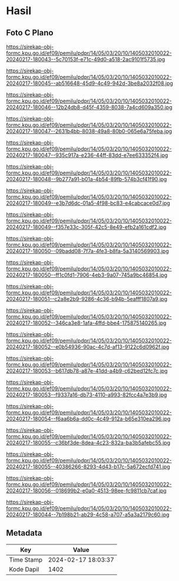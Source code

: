 # Hasil

## Foto C Plano

https://sirekap-obj-formc.kpu.go.id/ef09/pemilu/pdpr/14/05/03/20/10/1405032010022-20240217-180043--5c70153f-e71c-49d0-a518-2ac9101f5735.jpg

https://sirekap-obj-formc.kpu.go.id/ef09/pemilu/pdpr/14/05/03/20/10/1405032010022-20240217-180045--ab516648-45d9-4c49-942d-3be8a2032f08.jpg

https://sirekap-obj-formc.kpu.go.id/ef09/pemilu/pdpr/14/05/03/20/10/1405032010022-20240217-180046--12b24db8-d45f-4359-8038-7a4cd609a350.jpg

https://sirekap-obj-formc.kpu.go.id/ef09/pemilu/pdpr/14/05/03/20/10/1405032010022-20240217-180047--2631b4bb-8038-49a8-80b0-065e6a75feba.jpg

https://sirekap-obj-formc.kpu.go.id/ef09/pemilu/pdpr/14/05/03/20/10/1405032010022-20240217-180047--935c917a-e236-44ff-83dd-e7ee633352f4.jpg

https://sirekap-obj-formc.kpu.go.id/ef09/pemilu/pdpr/14/05/03/20/10/1405032010022-20240217-180048--9b277a91-b01a-4b54-89fb-574b3cf41f90.jpg

https://sirekap-obj-formc.kpu.go.id/ef09/pemilu/pdpr/14/05/03/20/10/1405032010022-20240217-180049--e3b7d6dc-01a5-4f98-bc83-e4cabcace0d7.jpg

https://sirekap-obj-formc.kpu.go.id/ef09/pemilu/pdpr/14/05/03/20/10/1405032010022-20240217-180049--f357e33c-305f-42c5-8e49-efb2a161cdf2.jpg

https://sirekap-obj-formc.kpu.go.id/ef09/pemilu/pdpr/14/05/03/20/10/1405032010022-20240217-180050--09badd08-7f7a-4fe3-b8fa-5a3140569903.jpg

https://sirekap-obj-formc.kpu.go.id/ef09/pemilu/pdpr/14/05/03/20/10/1405032010022-20240217-180050--ff1c0fd1-7906-4eb3-9a07-745a9bc46854.jpg

https://sirekap-obj-formc.kpu.go.id/ef09/pemilu/pdpr/14/05/03/20/10/1405032010022-20240217-180051--c2a8e2b9-9286-4c36-b94b-5eafff1807a9.jpg

https://sirekap-obj-formc.kpu.go.id/ef09/pemilu/pdpr/14/05/03/20/10/1405032010022-20240217-180052--346ca3e8-1afa-4ffd-bbe4-175875140265.jpg

https://sirekap-obj-formc.kpu.go.id/ef09/pemilu/pdpr/14/05/03/20/10/1405032010022-20240217-180052--e0b54936-90ac-4c7d-af13-9122c6d0962f.jpg

https://sirekap-obj-formc.kpu.go.id/ef09/pemilu/pdpr/14/05/03/20/10/1405032010022-20240217-180053--b617db78-a87e-41dd-a4b9-c62bed12fc7c.jpg

https://sirekap-obj-formc.kpu.go.id/ef09/pemilu/pdpr/14/05/03/20/10/1405032010022-20240217-180053--f9337a16-db73-4110-a993-82fcc4a7e3b9.jpg

https://sirekap-obj-formc.kpu.go.id/ef09/pemilu/pdpr/14/05/03/20/10/1405032010022-20240217-180054--f6aa6b6a-dd0c-4c49-912a-b65e310ea296.jpg

https://sirekap-obj-formc.kpu.go.id/ef09/pemilu/pdpr/14/05/03/20/10/1405032010022-20240217-180055--c36bf3de-8dea-4c23-832a-ba3b5afebc55.jpg

https://sirekap-obj-formc.kpu.go.id/ef09/pemilu/pdpr/14/05/03/20/10/1405032010022-20240217-180055--40386266-8293-4d43-b17c-5a672ecfd741.jpg

https://sirekap-obj-formc.kpu.go.id/ef09/pemilu/pdpr/14/05/03/20/10/1405032010022-20240217-180056--018699b2-e0a0-4513-98ee-fc9811cb7caf.jpg

https://sirekap-obj-formc.kpu.go.id/ef09/pemilu/pdpr/14/05/03/20/10/1405032010022-20240217-180044--7b198b21-ab29-4c58-a707-a5a3a2179c60.jpg


## Metadata

| Key        | Value               |
| ---------- | ------------------- |
| Time Stamp | 2024-02-17 18:03:37 |
| Kode Dapil | 1402                |




